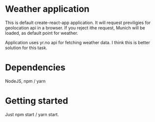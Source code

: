 # Weather application

This is default create-react-app application.
It will request previligies for geolocation api in a browser.
If you reject ithe request, Munich will be loaded, as default point for weather.

Application uses yr.no api for fetching weather data. I think this is better solution for this task.

# Dependencies
NodeJS, npm / yarn

# Getting started
Just npm start / yarn start.

